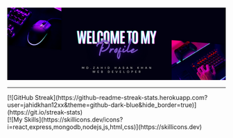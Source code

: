 <img style = "width:100vw" src = "https://raw.githubusercontent.com/jahidkhan12xx/jahidkhan12xx/main/welcome%20to%20MY.png"/><br/>
<hr/>
[![GitHub Streak](https://github-readme-streak-stats.herokuapp.com?user=jahidkhan12xx&theme=github-dark-blue&hide_border=true)](https://git.io/streak-stats)
<br/>
[![My Skills](https://skillicons.dev/icons?i=react,express,mongodb,nodejs,js,html,css)](https://skillicons.dev)


<!--
**jahidkhan12xx/jahidkhan12xx** is a ✨ _special_ ✨ repository because its `README.md` (this file) appears on your GitHub profile.

Here are some ideas to get you started:

- 🔭 I’m currently working on ...
- 🌱 I’m currently learning ...
- 👯 I’m looking to collaborate on ...
- 🤔 I’m looking for help with ...
- 💬 Ask me about ...
- 📫 How to reach me: ...
- 😄 Pronouns: ...
- ⚡ Fun fact: ...
-->
